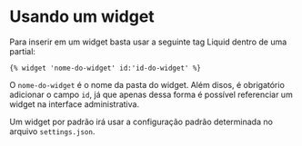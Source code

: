 # Usando um widget

Para inserir em um widget basta usar a seguinte tag Liquid dentro de uma partial:

```
{% widget 'nome-do-widget' id:'id-do-widget' %}
```

O `nome-do-widget` é o nome da pasta do widget. Além disos, é obrigatório adicionar o campo `id`, já que apenas dessa forma é possível referenciar um widget na interface administrativa.

Um widget por padrão irá usar a configuração padrão determinada no arquivo `settings.json`.